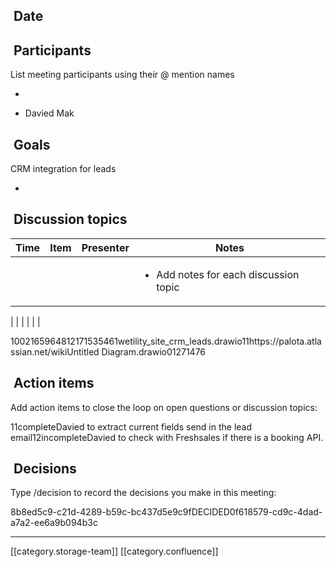 
##  Date



##  Participants
List meeting participants using their @ mention names


* 


* Davied Mak




##  Goals
CRM integration for leads


* 




##  Discussion topics


|  **Time**  |  **Item**  |  **Presenter**  |  **Notes**  | 
|  --- |  --- |  --- |  --- | 
|  |  |  | <ul><li>Add notes for each discussion topic

</li></ul> | 
|  |  |  |  | 



1002165964812171535461wetility_site_crm_leads.drawio11https://palota.atlassian.net/wikiUntitled Diagram.drawio01271476


##  Action items
Add action items to close the loop on open questions or discussion topics:

11completeDavied to extract current fields send in the lead email12incompleteDavied to check with Freshsales if there is a booking API.
##  Decisions
Type /decision to record the decisions you make in this meeting:

8b8ed5c9-c21d-4289-b59c-bc437d5e9c9fDECIDED0f618579-cd9c-4dad-a7a2-ee6a9b094b3c

*****

[[category.storage-team]] 
[[category.confluence]] 
